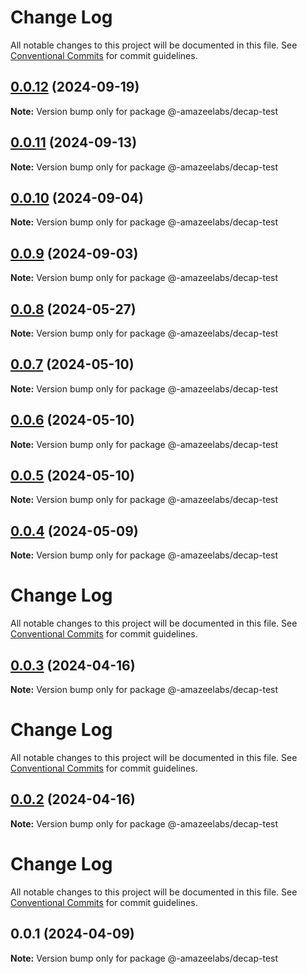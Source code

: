# Change Log

All notable changes to this project will be documented in this file.
See [Conventional Commits](https://conventionalcommits.org) for commit guidelines.

## [0.0.12](https://github.com/AmazeeLabs/silverback-mono/compare/@-amazeelabs/decap-test@0.0.11...@-amazeelabs/decap-test@0.0.12) (2024-09-19)

**Note:** Version bump only for package @-amazeelabs/decap-test





## [0.0.11](https://github.com/AmazeeLabs/silverback-mono/compare/@-amazeelabs/decap-test@0.0.10...@-amazeelabs/decap-test@0.0.11) (2024-09-13)

**Note:** Version bump only for package @-amazeelabs/decap-test





## [0.0.10](https://github.com/AmazeeLabs/silverback-mono/compare/@-amazeelabs/decap-test@0.0.9...@-amazeelabs/decap-test@0.0.10) (2024-09-04)

**Note:** Version bump only for package @-amazeelabs/decap-test





## [0.0.9](https://github.com/AmazeeLabs/silverback-mono/compare/@-amazeelabs/decap-test@0.0.8...@-amazeelabs/decap-test@0.0.9) (2024-09-03)

**Note:** Version bump only for package @-amazeelabs/decap-test





## [0.0.8](https://github.com/AmazeeLabs/silverback-mono/compare/@-amazeelabs/decap-test@0.0.7...@-amazeelabs/decap-test@0.0.8) (2024-05-27)

**Note:** Version bump only for package @-amazeelabs/decap-test





## [0.0.7](https://github.com/AmazeeLabs/silverback-mono/compare/@-amazeelabs/decap-test@0.0.6...@-amazeelabs/decap-test@0.0.7) (2024-05-10)

**Note:** Version bump only for package @-amazeelabs/decap-test





## [0.0.6](https://github.com/AmazeeLabs/silverback-mono/compare/@-amazeelabs/decap-test@0.0.5...@-amazeelabs/decap-test@0.0.6) (2024-05-10)

**Note:** Version bump only for package @-amazeelabs/decap-test





## [0.0.5](https://github.com/AmazeeLabs/silverback-mono/compare/@-amazeelabs/decap-test@0.0.4...@-amazeelabs/decap-test@0.0.5) (2024-05-10)

**Note:** Version bump only for package @-amazeelabs/decap-test





## [0.0.4](https://github.com/AmazeeLabs/silverback-mono/compare/@-amazeelabs/decap-test@0.0.3...@-amazeelabs/decap-test@0.0.4) (2024-05-09)

**Note:** Version bump only for package @-amazeelabs/decap-test





# Change Log

All notable changes to this project will be documented in this file. See
[Conventional Commits](https://conventionalcommits.org) for commit guidelines.

## [0.0.3](https://github.com/AmazeeLabs/silverback-mono/compare/@-amazeelabs/decap-test@0.0.2...@-amazeelabs/decap-test@0.0.3) (2024-04-16)

**Note:** Version bump only for package @-amazeelabs/decap-test

# Change Log

All notable changes to this project will be documented in this file. See
[Conventional Commits](https://conventionalcommits.org) for commit guidelines.

## [0.0.2](https://github.com/AmazeeLabs/silverback-mono/compare/@-amazeelabs/decap-test@0.0.1...@-amazeelabs/decap-test@0.0.2) (2024-04-16)

**Note:** Version bump only for package @-amazeelabs/decap-test

# Change Log

All notable changes to this project will be documented in this file. See
[Conventional Commits](https://conventionalcommits.org) for commit guidelines.

## 0.0.1 (2024-04-09)

**Note:** Version bump only for package @-amazeelabs/decap-test
